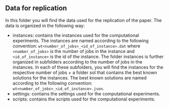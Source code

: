 ## Data for replication

In this folder you will find the data used for the replication of the paper. The data is organized in the following way:
- instances: contains the instances used for the computational experiments. The instances are named according to the following convention: `wt<number_of_jobs>_<id_of_instance>.dat` where `<number_of_jobs>` is the number of jobs in the instance and `<id_of_instance>` is the id of the instance. The folder instances is further organized in subfolders according to the number of jobs in the instances. In each of these subfolders, you will find the instances for the respective number of jobs + a folder sol that contains the best known solutions for the instances. The best known solutions are named according to the following convention: `wt<number_of_jobs>_<id_of_instance>.json`.
- settings: contains the settings used for the computational experiments.
- scripts: contains the scripts used for the computational experiments.

